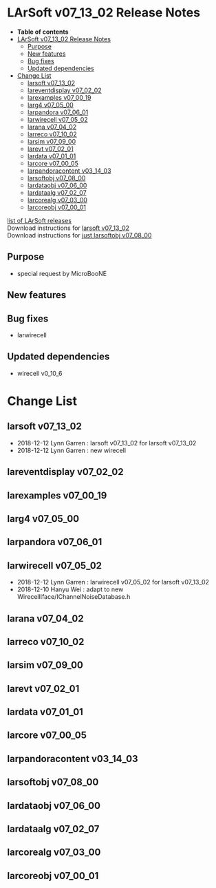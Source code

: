 LArSoft v07\_13\_02 Release Notes
======================================================================

-   **Table of contents**
-   [LArSoft v07\_13\_02 Release Notes](#LArSoft-v07_13_02-Release-Notes)
    -   [Purpose](#Purpose)
    -   [New features](#New-features)
    -   [Bug fixes](#Bug-fixes)
    -   [Updated dependencies](#Updated-dependencies)
-   [Change List](#Change-List)
    -   [larsoft v07\_13\_02](#larsoft-v07_13_02)
    -   [lareventdisplay v07\_02\_02](#lareventdisplay-v07_02_02)
    -   [larexamples v07\_00\_19](#larexamples-v07_00_19)
    -   [larg4 v07\_05\_00](#larg4-v07_05_00)
    -   [larpandora v07\_06\_01](#larpandora-v07_06_01)
    -   [larwirecell v07\_05\_02](#larwirecell-v07_05_02)
    -   [larana v07\_04\_02](#larana-v07_04_02)
    -   [larreco v07\_10\_02](#larreco-v07_10_02)
    -   [larsim v07\_09\_00](#larsim-v07_09_00)
    -   [larevt v07\_02\_01](#larevt-v07_02_01)
    -   [lardata v07\_01\_01](#lardata-v07_01_01)
    -   [larcore v07\_00\_05](#larcore-v07_00_05)
    -   [larpandoracontent v03\_14\_03](#larpandoracontent-v03_14_03)
    -   [larsoftobj v07\_08\_00](#larsoftobj-v07_08_00)
    -   [lardataobj v07\_06\_00](#lardataobj-v07_06_00)
    -   [lardataalg v07\_02\_07](#lardataalg-v07_02_07)
    -   [larcorealg v07\_03\_00](#larcorealg-v07_03_00)
    -   [larcoreobj v07\_00\_01](#larcoreobj-v07_00_01)

[list of LArSoft releases](LArSoft_release_list)\
Download instructions for [larsoft v07\_13\_02](http://scisoft.fnal.gov/scisoft/bundles/larsoft/v07_13_02/larsoft-v07_13_02.html)\
Download instructions for [just larsoftobj v07\_08\_00](http://scisoft.fnal.gov/scisoft/bundles/larsoftobj/v07_08_00/larsoftobj-v07_08_00.html)

Purpose
--------------------

-   special request by MicroBooNE

New features
------------------------------

Bug fixes
------------------------

-   larwirecell

Updated dependencies
----------------------------------------------

-   wirecell v0\_10\_6

Change List
============================

larsoft v07\_13\_02
------------------------------------------

-   2018-12-12 Lynn Garren : larsoft v07\_13\_02 for larsoft v07\_13\_02
-   2018-12-12 Lynn Garren : new wirecell

lareventdisplay v07\_02\_02
----------------------------------------------------------

larexamples v07\_00\_19
--------------------------------------------------

larg4 v07\_05\_00
--------------------------------------

larpandora v07\_06\_01
------------------------------------------------

larwirecell v07\_05\_02
--------------------------------------------------

-   2018-12-12 Lynn Garren : larwirecell v07\_05\_02 for larsoft v07\_13\_02
-   2018-12-10 Hanyu Wei : adapt to new WirecellIface/IChannelNoiseDatabase.h

larana v07\_04\_02
----------------------------------------

larreco v07\_10\_02
------------------------------------------

larsim v07\_09\_00
----------------------------------------

larevt v07\_02\_01
----------------------------------------

lardata v07\_01\_01
------------------------------------------

larcore v07\_00\_05
------------------------------------------

larpandoracontent v03\_14\_03
--------------------------------------------------------------

larsoftobj v07\_08\_00
------------------------------------------------

lardataobj v07\_06\_00
------------------------------------------------

lardataalg v07\_02\_07
------------------------------------------------

larcorealg v07\_03\_00
------------------------------------------------

larcoreobj v07\_00\_01
------------------------------------------------
